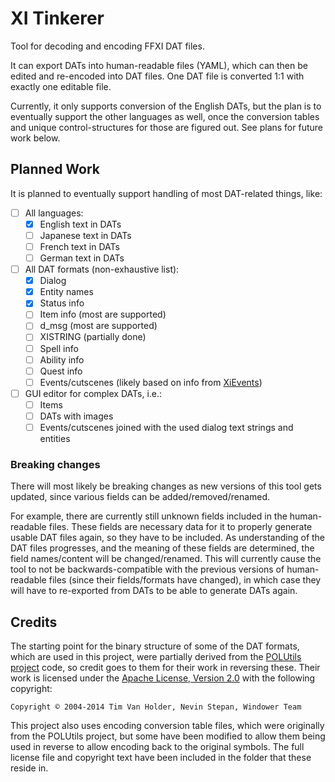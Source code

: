 # XI Tinkerer

Tool for decoding and encoding FFXI DAT files.

It can export DATs into human-readable files (YAML), which can then be edited and re-encoded into DAT files.
One DAT file is converted 1:1 with exactly one editable file.

Currently, it only supports conversion of the English DATs, but the plan is to eventually support the other languages as well, once the conversion tables and unique control-structures for those are figured out. See plans for future work below.

## Planned Work

It is planned to eventually support handling of most DAT-related things, like:

- [ ] All languages:
    - [x] English text in DATs
    - [ ] Japanese text in DATs
    - [ ] French text in DATs
    - [ ] German text in DATs
- [ ] All DAT formats (non-exhaustive list):
    - [x] Dialog
    - [x] Entity names
    - [x] Status info
    - [ ] Item info (most are supported)
    - [ ] d_msg (most are supported)
    - [ ] XISTRING (partially done)
    - [ ] Spell info
    - [ ] Ability info
    - [ ] Quest info
    - [ ] Events/cutscenes (likely based on info from [XiEvents](https://github.com/atom0s/XiEvents))
- [ ] GUI editor for complex DATs, i.e.:
    - [ ] Items
    - [ ] DATs with images
    - [ ] Events/cutscenes joined with the used dialog text strings and entities

### Breaking changes

There will most likely be breaking changes as new versions of this tool gets updated, since various fields can be added/removed/renamed.

For example, there are currently still unknown fields included in the human-readable files. These fields are necessary data for it to properly generate usable DAT files again, so they have to be included. As understanding of the DAT files progresses, and the meaning of these fields are determined, the field names/content will be changed/renamed. This will currently cause the tool to not be backwards-compatible with the previous versions of human-readable files (since their fields/formats have changed), in which case they will have to re-exported from DATs to be able to generate DATs again.

## Credits

The starting point for the binary structure of some of the DAT formats, which are used in this project,
were partially derived from the [POLUtils project](https://github.com/Windower/POLUtils) code,
so credit goes to them for their work in reversing these. Their work is licensed under the
[Apache License, Version 2.0](https://www.apache.org/licenses/LICENSE-2.0) with the following copyright:

    Copyright © 2004-2014 Tim Van Holder, Nevin Stepan, Windower Team

This project also uses encoding conversion table files, which were originally from the POLUtils project,
but some have been modified to allow them being used in reverse to allow encoding back to the original symbols.
The full license file and copyright text have been included in the folder that these reside in.
